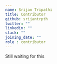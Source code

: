 ```yaml
---
name: Srijan Tripathi
title: Contributor
github: srijantrpth
twitter: ""
linkedin: ""
slack: ""
joining_date: ""
role : contributor
---
```


Still waiting for this
